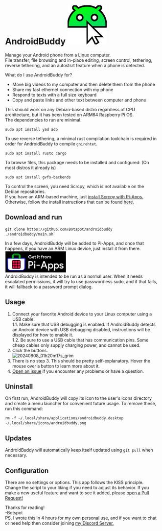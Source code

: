 # AndroidBuddy ![logo](https://github.com/Botspot/androidbuddy/blob/main/logo.png?raw=true)
Manage your Android phone from a Linux computer.  
File transfer, file browsing and in-place editing, screen control, tethering, reverse tethering, and an autostsrt feature when a phone is detected.

What do I use AndroidBuddy for?
- Move big videos to my computer and then delete them from the phone
- Share my fast ethernet connection with my phone
- Respond to texts with a full size keyboard
- Copy and paste links and other text between computer and phone

This should work on any Debian-based distro regardless of CPU architecture, but it has been tested on ARM64 Raspberry Pi OS.  
The dependencies to run are minimal.
```
sudo apt install yad adb
```
To use reverse tethering, a minimal rust compilation toolchain is required in order for AndroidBuddy to compile `gnirehtet`.
```
sudo apt install rustc cargo
```
To browse files, this package needs to be installed and configured: (On most distros it already is)
```
sudo apt install gvfs-backends
```
To control the screen, you need Scrcpy, which is not available on the Debian repositories.  
   If you have an ARM-based machine, just [install Scrcpy with Pi-Apps.](https://pi-apps.io/install-app/install-scrcpy-on-raspberry-pi/)  
   Otherwise, follow the install instructions that can be found [here.](https://github.com/Genymobile/scrcpy/blob/master/doc/linux.md)  
## Download and run
```
git clone https://github.com/Botspot/androidbuddy
./androidbuddy/main.sh
```
In a few days, AndroidBuddy will be added to Pi-Apps, and once that happens, if you have an ARM Linux device, just install it from there.  
[![badge](https://github.com/Botspot/pi-apps/blob/master/icons/badge.png?raw=true)](https://github.com/Botspot/pi-apps)  
AndroidBuddy is intended to be run as a normal user. When it needs escalated permissions, it will try to use passwordless sudo, and if that fails, it will fallback to a password prompt dialog.  

## Usage

1. Connect your favorite Android device to your Linux computer using a USB cable.  
    1.1. Make sure that USB debugging is enabled. If AndroidBuddy detects an Android device with USB debugging disabled, instructions will be displayed for how to enable it.  
    1.2. Be sure to use a USB cable that has communication pins. Some cheap cables only supply charging power, and cannot be used.  
2. Click the buttons.  
    ![20240808_01h20m17s_grim](https://github.com/user-attachments/assets/48d7f626-bf6b-42d1-81a5-da56bc13e667)
3. There is no step 3. This should be pretty self-explanatory. Hover the mouse over a button to learn more about it.
4. [Open an issue](https://github.com/Botspot/androidbuddy/issues/new/choose) if you encounter any problems or have a question.

## Uninstall
On first run, AndroidBuddy will copy its icon to the user's icons directory and create a menu launcher for convenient future usage. To remove these, run this command:
```
rm -f ~/.local/share/applications/androidbuddy.desktop ~/.local/share/icons/androidbuddy.png
```

## Updates
AndroidBuddy will automatically keep itself updated using `git pull` when necessary.

## Configuration

There are no settings or options. This app follows the KISS principle. Change the script to your liking if you need to adjust its behavior. If you make a new useful feature and want to see it added, please [open a Pull Request!](https://github.com/Botspot/androidbuddy/pulls)

Thanks for reading!  
-Botspot  
PS. I wrote this in 4 hours for my own personal use, and if you want to chat or need help then consider joining [my Discord Server.](https://discord.gg/RXSTvaUvuu)
